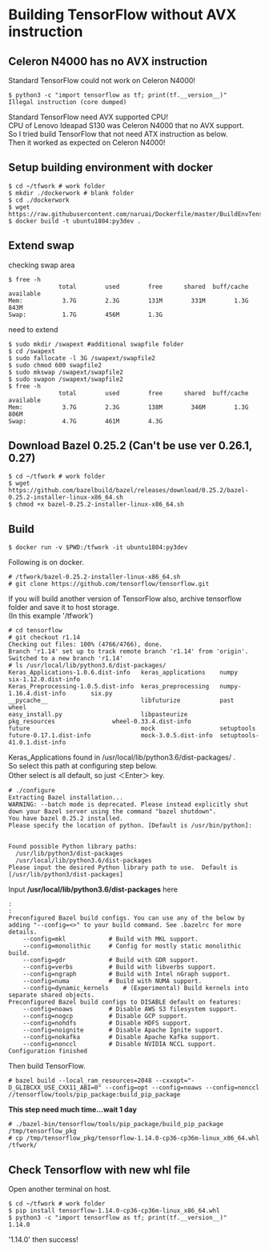 # Building TensorFlow without AVX instruction

## Celeron N4000 has no AVX instruction

Standard TensorFlow could not work on Celeron N4000!<br/>
~~~
$ python3 -c "import tensorflow as tf; print(tf.__version__)"
Illegal instruction (core dumped)
~~~
Standard TensorFlow need AVX supported CPU!<br/>
CPU of Lenovo Ideapad S130 was Celeron N4000 that no AVX support.<br/>
So I tried build TensorFlow that not need ATX instruction as below.<br/>
Then it worked as expected on Celeron N4000!<br/>

## Setup building environment with docker
~~~
$ cd ~/tfwork # work folder
$ mkdir ./dockerwork # blank folder
$ cd ./dockerwork
$ wget https://raw.githubusercontent.com/naruai/Dockerfile/master/BuildEnvTensorFlowPy3/Dockerfile
$ docker build -t ubuntu1804:py3dev .
~~~

## Extend swap
checking swap area
~~~
$ free -h
              total        used        free      shared  buff/cache   available
Mem:           3.7G        2.3G        131M        331M        1.3G        843M
Swap:          1.7G        456M        1.3G
~~~
need to extend
~~~
$ sudo mkdir /swapext #additional swapfile folder
$ cd /swapext
$ sudo fallocate -l 3G /swapext/swapfile2
$ sudo chmod 600 swapfile2 
$ sudo mkswap /swapext/swapfile2
$ sudo swapon /swapext/swapfile2
$ free -h
              total        used        free      shared  buff/cache   available
Mem:           3.7G        2.3G        138M        346M        1.3G        806M
Swap:          4.7G        461M        4.3G
~~~

## Download Bazel 0.25.2 (Can't be use ver 0.26.1, 0.27)
~~~
$ cd ~/tfwork # work folder
$ wget https://github.com/bazelbuild/bazel/releases/download/0.25.2/bazel-0.25.2-installer-linux-x86_64.sh
$ chmod +x bazel-0.25.2-installer-linux-x86_64.sh
~~~

## Build
~~~
$ docker run -v $PWD:/tfwork -it ubuntu1804:py3dev
~~~
Following is on docker.
~~~
# /tfwork/bazel-0.25.2-installer-linux-x86_64.sh 
# git clone https://github.com/tensorflow/tensorflow.git
~~~
If you will build another version of TensorFlow also, archive tensorflow folder and save it to host storage.<br/>
(In this example '/tfwork')<br/>
~~~
# cd tensorflow
# git checkout r1.14
Checking out files: 100% (4766/4766), done.
Branch 'r1.14' set up to track remote branch 'r1.14' from 'origin'.
Switched to a new branch 'r1.14'
# ls /usr/local/lib/python3.6/dist-packages/
Keras_Applications-1.0.6.dist-info   keras_applications    numpy                        six-1.12.0.dist-info
Keras_Preprocessing-1.0.5.dist-info  keras_preprocessing   numpy-1.16.4.dist-info       six.py
__pycache__                          libfuturize           past                         wheel
easy_install.py                      libpasteurize         pkg_resources                wheel-0.33.4.dist-info
future                               mock                  setuptools
future-0.17.1.dist-info              mock-3.0.5.dist-info  setuptools-41.0.1.dist-info
~~~
Keras_Applications found in /usr/local/lib/python3.6/dist-packages/ .<br/>
So select this path at configuring step below.<br/>
Other select is all default, so just ＜Enter＞ key.<br/>
~~~
# ./configure 
Extracting Bazel installation...
WARNING: --batch mode is deprecated. Please instead explicitly shut down your Bazel server using the command "bazel shutdown".
You have bazel 0.25.2 installed.
Please specify the location of python. [Default is /usr/bin/python]: 


Found possible Python library paths:
  /usr/lib/python3/dist-packages
  /usr/local/lib/python3.6/dist-packages
Please input the desired Python library path to use.  Default is [/usr/lib/python3/dist-packages]
~~~
Input <B>/usr/local/lib/python3.6/dist-packages</B> here
~~~
:
:
Preconfigured Bazel build configs. You can use any of the below by adding "--config=<>" to your build command. See .bazelrc for more details.
	--config=mkl         	# Build with MKL support.
	--config=monolithic  	# Config for mostly static monolithic build.
	--config=gdr         	# Build with GDR support.
	--config=verbs       	# Build with libverbs support.
	--config=ngraph      	# Build with Intel nGraph support.
	--config=numa        	# Build with NUMA support.
	--config=dynamic_kernels	# (Experimental) Build kernels into separate shared objects.
Preconfigured Bazel build configs to DISABLE default on features:
	--config=noaws       	# Disable AWS S3 filesystem support.
	--config=nogcp       	# Disable GCP support.
	--config=nohdfs      	# Disable HDFS support.
	--config=noignite    	# Disable Apache Ignite support.
	--config=nokafka     	# Disable Apache Kafka support.
	--config=nonccl      	# Disable NVIDIA NCCL support.
Configuration finished
~~~
Then build TensorFlow.<br/>
~~~
# bazel build --local_ram_resources=2048 --cxxopt="-D_GLIBCXX_USE_CXX11_ABI=0" --config=opt --config=noaws --config=nonccl //tensorflow/tools/pip_package:build_pip_package
~~~
<B>This step need much time...wait 1 day</B><br/>
~~~
# ./bazel-bin/tensorflow/tools/pip_package/build_pip_package /tmp/tensorflow_pkg
# cp /tmp/tensorflow_pkg/tensorflow-1.14.0-cp36-cp36m-linux_x86_64.whl /tfwork/
~~~

## Check Tensorflow with new whl file

Open another terminal on host.<br/>
~~~
$ cd ~/tfwork # work folder
$ pip install tensorflow-1.14.0-cp36-cp36m-linux_x86_64.whl
$ python3 -c "import tensorflow as tf; print(tf.__version__)"
1.14.0
~~~
'1.14.0' then success!
